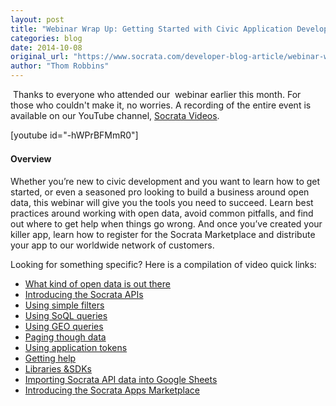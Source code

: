 ```yaml
---
layout: post
title: "Webinar Wrap Up: Getting Started with Civic Application Development"
categories: blog
date: 2014-10-08
original_url: "https://www.socrata.com/developer-blog-article/webinar-wrap-getting-started-civic-application-development/"
author: "Thom Robbins"
---
```


<p> Thanks to everyone who attended our  webinar earlier this month. For those who couldn't make it, no worries. A recording of the entire event is available on our YouTube channel, <a href="https://www.youtube.com/user/socratavideos" target="_blank">Socrata Videos</a>.</p>
<div style="margin-bottom: 1.5em;">[youtube id="-hWPrBFMmR0"]</div>
<h4>Overview</h4>
<p>Whether you’re new to civic development and you want to learn how to get started, or even a seasoned pro looking to build a business around open data, this webinar will give you the tools you need to succeed. Learn best practices around working with open data, avoid common pitfalls, and find out where to get help when things go wrong. And once you’ve created your killer app, learn how to register for the Socrata Marketplace and distribute your app to our worldwide network of customers.</p>
<p>Looking for something specific? Here is a compilation of video quick links:</p>
<ul>
<li><a href="http://youtu.be/-hWPrBFMmR0?t=2m19s">What kind of open data is out there</a></li>
<li><a href="http://youtu.be/-hWPrBFMmR0?t=6m46s">Introducing the Socrata APIs</a></li>
<li><a href="http://youtu.be/-hWPrBFMmR0?t=9m26s">Using simple filters</a></li>
<li><a href="http://youtu.be/-hWPrBFMmR0?t=12m18s">Using SoQL queries</a></li>
<li><a href="http://youtu.be/-hWPrBFMmR0?t=14m59s">Using GEO queries</a></li>
<li><a href="http://youtu.be/-hWPrBFMmR0?t=16m35s">Paging though data</a></li>
<li><a href="http://youtu.be/-hWPrBFMmR0?t=19m15s">Using application tokens</a></li>
<li><a href="http://youtu.be/-hWPrBFMmR0?t=20m35s">Getting help</a></li>
<li><a href="http://youtu.be/-hWPrBFMmR0?t=21m58s">Libraries &amp;SDKs</a></li>
<li><a href="http://youtu.be/-hWPrBFMmR0?t=23m43s">Importing Socrata API data into Google Sheets</a></li>
<li><a href="http://youtu.be/-hWPrBFMmR0?t=29m28s">Introducing the Socrata Apps Marketplace</a></li>
</ul>
